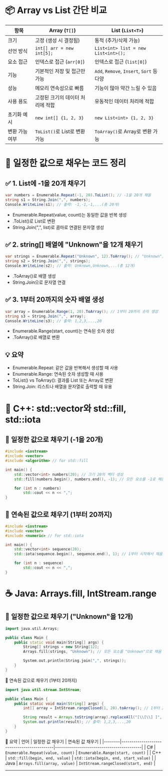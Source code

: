 # 📦 Array vs List 간단 비교
| 항목            | Array (`T[]`)                          | List (`List<T>`)                          |
|-----------------|----------------------------------------|-------------------------------------------|
| 크기            | 고정 (생성 시 결정됨)                  | 동적 (추가/삭제 가능)                     |
| 선언 방식       | `int[] arr = new int[5];`              | `List<int> list = new List<int>();`       |
| 요소 접근       | 인덱스로 접근 (`arr[0]`)               | 인덱스로 접근 (`list[0]`)                 |
| 기능            | 기본적인 저장 및 접근만 가능           | `Add`, `Remove`, `Insert`, `Sort` 등 다양 |
| 성능            | 메모리 연속성으로 빠름                 | 기능이 많아 약간 느릴 수 있음             |
| 사용 용도       | 고정된 크기의 데이터 처리에 적합       | 유동적인 데이터 처리에 적합               |
| 초기화 예시     | `new int[] {1, 2, 3}`                  | `new List<int> {1, 2, 3}`                 |
| 변환 가능 여부  | `ToList()`로 List로 변환 가능           | `ToArray()`로 Array로 변환 가능           |


# 🧪 일정한 값으로 채우는 코드 정리

## ✅ 1. List<int>에 -1을 20개 채우기
```csharp
var numbers = Enumerable.Repeat(-1, 20).ToList(); // -1을 20개 채움
string s1 = String.Join(",", numbers);
Console.WriteLine(s1); // 출력: -1,-1,-1,...(총 20개)
```

- Enumerable.Repeat(value, count)는 동일한 값을 반복 생성
- .ToList()로 List로 변환
- String.Join(",", list)로 콤마로 연결된 문자열 생성

## ✅ 2. string[] 배열에 "Unknown"을 12개 채우기
```csharp
var strings = Enumerable.Repeat("Unknown", 12).ToArray(); // "Unknown"을 12개 채움
string s2 = String.Join(",", strings);
Console.WriteLine(s2); // 출력: Unknown,Unknown,...(총 12개)
```


- .ToArray()로 배열 생성
- String.Join으로 문자열 연결

## ✅ 3. 1부터 20까지의 숫자 배열 생성
```csharp
var array = Enumerable.Range(1, 20).ToArray(); // 1부터 20까지 숫자 생성
string s3 = String.Join(",", array);
Console.WriteLine(s3); // 출력: 1,2,3,...,20
```

- Enumerable.Range(start, count)는 연속된 숫자 생성
- .ToArray()로 배열로 변환

## 💡 요약
- Enumerable.Repeat: 같은 값을 반복해서 생성할 때 사용
- Enumerable.Range: 연속된 숫자 생성할 때 사용
- ToList() vs ToArray(): 결과를 List 또는 Array로 변환
- String.Join: 리스트나 배열을 문자열로 출력할 때 유용



# 🧊 C++: std::vector와 std::fill, std::iota
## 🔹 일정한 값으로 채우기 (-1을 20개)
```cpp
#include <iostream>
#include <vector>
#include <algorithm> // for std::fill

int main() {
    std::vector<int> numbers(20); // 크기 20의 벡터 생성
    std::fill(numbers.begin(), numbers.end(), -1); // 모든 요소를 -1로 채움

    for (int n : numbers)
        std::cout << n << ",";
}
```

## 🔹 연속된 값으로 채우기 (1부터 20까지)
```cpp
#include <iostream>
#include <vector>
#include <numeric> // for std::iota

int main() {
    std::vector<int> sequence(20);
    std::iota(sequence.begin(), sequence.end(), 1); // 1부터 시작해서 채움

    for (int n : sequence)
        std::cout << n << ",";
}
```



# ☕ Java: Arrays.fill, IntStream.range
## 🔹 일정한 값으로 채우기 ("Unknown"을 12개)
```cpp
import java.util.Arrays;

public class Main {
    public static void main(String[] args) {
        String[] strings = new String[12];
        Arrays.fill(strings, "Unknown"); // 모든 요소를 "Unknown"으로 채움

        System.out.println(String.join(",", strings));
    }
}
```

🔹 연속된 값으로 채우기 (1부터 20까지)
```java
import java.util.stream.IntStream;

public class Main {
    public static void main(String[] args) {
        int[] array = IntStream.rangeClosed(1, 20).toArray(); // 1부터 20까지

        String result = Arrays.toString(array).replaceAll("[\\[\\] ]", "");
        System.out.println(result); // 출력: 1,2,3,...,20
    }
}
```


📌 요약
| 언어   | 일정한 값 채우기                           | 연속된 값 채우기                          |
|--------|--------------------------------------------|-------------------------------------------|
| C#     | `Enumerable.Repeat(value, count)`          | `Enumerable.Range(start, count)`          |
| C++    | `std::fill(begin, end, value)`             | `std::iota(begin, end, start_value)`      |
| Java   | `Arrays.fill(array, value)`                | `IntStream.rangeClosed(start, end)`       |

---



